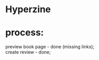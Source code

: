 Hyperzine
=========





process:
=========
preview book page - done (missing links);<br>
create review - done;
